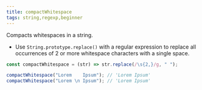 ```yaml
---
title: compactWhitespace
tags: string,regexp,beginner
---
```


Compacts whitespaces in a string.

- Use `String.prototype.replace()` with a regular expression to replace all occurrences of 2 or more whitespace characters with a single space.

```js
const compactWhitespace = (str) => str.replace(/\s{2,}/g, " ");
```

```js
compactWhitespace("Lorem    Ipsum"); // 'Lorem Ipsum'
compactWhitespace("Lorem \n Ipsum"); // 'Lorem Ipsum'
```
